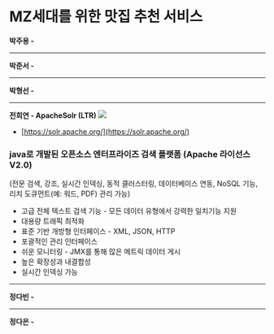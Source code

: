 # MZ세대를 위한 맛집 추천 서비스


**박주용 -**

---

**박준서 -**

---

**박형선 -**

---

**전희연 - ApacheSolr (LTR)**
![](https://blog.kakaocdn.net/dn/b3nwrp/btqEk3ketov/NdkOyh7FkRBe398ojgHRzk/img.png)
- [https://solr.apache.org/](https://solr.apache.org/)
### **java로 개발된 오픈소스 엔터프라이즈 검색 플랫폼 (Apache 라이선스  V2.0)**

(전문 검색, 강조, 실시간 인덱싱, 동적 클러스터링, 데이터베이스 연동, NoSQL 기능, 리치 도큐먼트(예: 워드, PDF) 관리 가능)

- 고급 전체 텍스트 검색 기능 - 모든 데이터 유형에서 강력한 일치기능 지원
- 대용량 트래픽 최적화
- 표준 기반 개방형 인터페이스 - XML, JSON, HTTP
- 포괄적인 관리 인터페이스
- 쉬운 모니터링 - JMX를 통해 많은 메트릭 데이터 게시
- 높은 확장성과 내결합성
- 실시간 인덱싱 가능

---

**정다빈 -**

---

**정다은 -**

